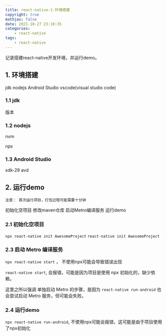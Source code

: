 ```yaml
---
title: react-native-1-环境搭建
copyright: true
mathjax: false
date: 2021-10-27 23:10:35
categories:
    - react-native
tags:
    - react-native
---
```

记录搭建react-native开发环境，并运行demo。

<!-- more -->

## 1. 环境搭建

jdk
nodejs
Android Studio
vscode(visual studio code)


### 1.1 jdk

版本

### 1.2 nodejs

nvm

npx

### 1.3 Android Studio

sdk-29
avd

## 2. 运行demo

`注意： 首次运行项目，打包过程可能需要十分钟`

初始化空项目
修改maven仓库
启动Metro编译服务
运行demo

### 2.1 初始化空项目

`npx react-native init AwesomeProject`
`react-native init AwesomeProject`


### 2.3 启动 Metro 编译服务

`npx react-native start` ， 不使用npx可能会导致错误出现

`react-native start`, 会报错，可能是因为项目是使用 npx 初始化的，缺少依赖。

这里之所以强调 单独启动 Metro 的步骤，是因为 `react-native run-android` 也会尝试启动 Metro 服务，但可能会失败。

### 2.4 运行demo

`npx react-native run-android`, 不使用npx可能会报错，这可能是由于项目使用了npx初始化
